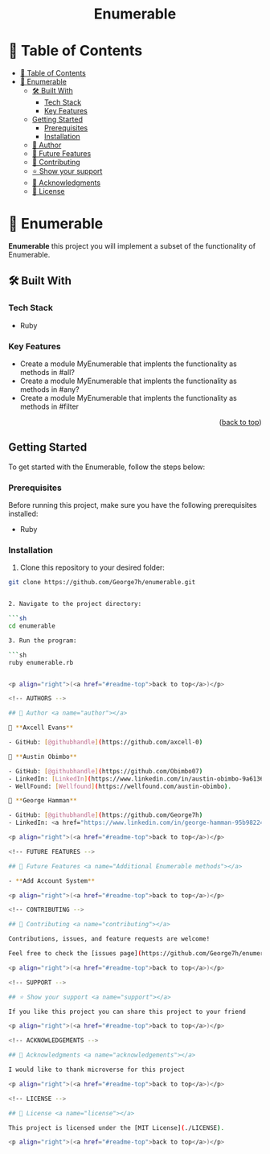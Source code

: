 <div align="center">

  <h1><b>Enumerable</b></h1>

</div>

<!-- TABLE OF CONTENTS -->

# 📗 Table of Contents

- [📗 Table of Contents](#-table-of-contents)
- [📖 Enumerable ](#-enumerable-)
  - [🛠 Built With ](#-built-with-)
    - [Tech Stack ](#tech-stack-)
    - [Key Features ](#key-features-)
  - [Getting Started](#getting-started)
    - [Prerequisites](#prerequisites)
    - [Installation](#installation)
  - [👥 Author ](#-author-)
  - [🔭 Future Features ](#-future-features-)
  - [🤝 Contributing ](#-contributing-)
  - [⭐️ Show your support ](#️-show-your-support-)
  - [🙏 Acknowledgments ](#-acknowledgments-)
  - [📝 License ](#-license-)

<!-- PROJECT DESCRIPTION -->

# 📖 Enumerable <a name="about-project"></a>

**Enumerable**  this project you will implement a subset of the functionality of Enumerable.

## 🛠 Built With <a name="built-with"></a>

### Tech Stack <a name="tech-stack"></a>

- Ruby

<!-- Features -->

### Key Features <a name="key-features"></a>

- Create a module MyEnumerable that implents the functionality as methods in #all?
- Create a module MyEnumerable that implents the functionality as methods in #any?
- Create a module MyEnumerable that implents the functionality as methods in #filter

<p align="right">(<a href="#readme-top">back to top</a>)</p>

<!-- GETTING STARTED -->

## Getting Started

To get started with the Enumerable, follow the steps below:

### Prerequisites
Before running this project, make sure you have the following prerequisites installed:

- Ruby

### Installation

1. Clone this repository to your desired folder:

```sh
git clone https://github.com/George7h/enumerable.git


2. Navigate to the project directory:

```sh
cd enumerable

3. Run the program:

```sh
ruby enumerable.rb


<p align="right">(<a href="#readme-top">back to top</a>)</p>

<!-- AUTHORS -->

## 👥 Author <a name="author"></a>

👤 **Axcell Evans**

- GitHub: [@githubhandle](https://github.com/axcell-0)

👤 **Austin Obimbo**

- GitHub: [@githubhandle](https://github.com/Obimbo07)
- LinkedIn: [LinkedIn](https://www.linkedin.com/in/austin-obimbo-9a613623a/)
- WellFound: [Wellfound](https://wellfound.com/austin-obimbo).

👤 **George Hamman**

- GitHub: [@githubhandle](https://github.com/George7h)
- LinkedIn: <a href="https://www.linkedin.com/in/george-hamman-95b98224b/">George Hamman</a>

<p align="right">(<a href="#readme-top">back to top</a>)</p>

<!-- FUTURE FEATURES -->

## 🔭 Future Features <a name="Additional Enumerable methods"></a>

- **Add Account System**

<p align="right">(<a href="#readme-top">back to top</a>)</p>

<!-- CONTRIBUTING -->

## 🤝 Contributing <a name="contributing"></a>

Contributions, issues, and feature requests are welcome!

Feel free to check the [issues page](https://github.com/George7h/enumerable/issues).

<p align="right">(<a href="#readme-top">back to top</a>)</p>

<!-- SUPPORT -->

## ⭐️ Show your support <a name="support"></a>

If you like this project you can share this project to your friend

<p align="right">(<a href="#readme-top">back to top</a>)</p>

<!-- ACKNOWLEDGEMENTS -->

## 🙏 Acknowledgments <a name="acknowledgements"></a>

I would like to thank microverse for this project

<p align="right">(<a href="#readme-top">back to top</a>)</p>

<!-- LICENSE -->

## 📝 License <a name="license"></a>

This project is licensed under the [MIT License](./LICENSE).

<p align="right">(<a href="#readme-top">back to top</a>)</p>
